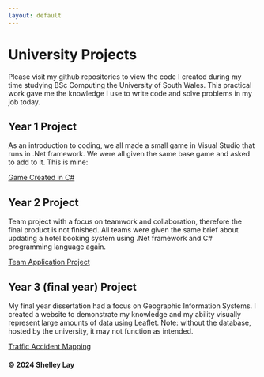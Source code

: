 ```yaml
---
layout: default
---
```


# University Projects

Please visit my github repositories to view the code I created during my time studying BSc Computing the University of South Wales.  This practical work gave me the knowledge I use to write code and solve problems in my job today.

## Year 1 Project

As an introduction to coding, we all made a small game in Visual Studio that runs in .Net framework.  We were all given the same base game and asked to add to it.  This is mine:

[Game Created in C#](https://github.com/SeaShell92/Year1GameProject)

## Year 2 Project

Team project with a focus on teamwork and collaboration, therefore the final product is not finished.  All teams were given the same brief about updating a hotel booking system using .Net framework and C# programming language again.

[Team Application Project](https://github.com/SeaShell92/team-application-project)

## Year 3 (final year) Project

My final year dissertation had a focus on Geographic Information Systems.  I created a website to demonstrate my knowledge and my ability visually represent large amounts of data using Leaflet.  Note: without the database, hosted by the university, it may not function as intended.

[Traffic Accident Mapping](https://github.com/SeaShell92/IndividualProject2023)

#### &copy; 2024 Shelley Lay

